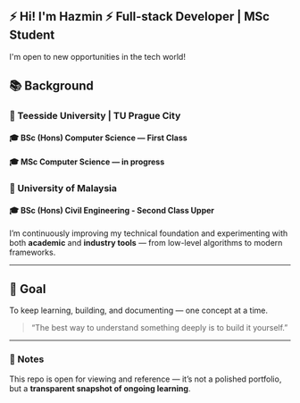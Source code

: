 ## ⚡️ Hi! I'm Hazmin ⚡️ Full-stack Developer | MSc Student
I'm open to new opportunities in the tech world!

## 📚 Background
### 🏫 Teesside University | TU Prague City
#### 🎓 BSc (Hons) Computer Science — First Class
#### 🎓 MSc Computer Science — in progress

### 🏫 University of Malaysia
#### 🎓 BSc (Hons) Civil Engineering - Second Class Upper

I’m continuously improving my technical foundation and experimenting with both **academic** and **industry tools** — from low-level algorithms to modern frameworks.

---

## 🚀 Goal
To keep learning, building, and documenting — one concept at a time.

> “The best way to understand something deeply is to build it yourself.”

---

### 💬 Notes
This repo is open for viewing and reference — it’s not a polished portfolio, but a **transparent snapshot of ongoing learning**.

<!--
**hazminfirdaus/hazminfirdaus** is a ✨ _special_ ✨ repository because its `README.md` (this file) appears on your GitHub profile.

Here are some ideas to get you started:

- 🔭 I’m currently working on ...
- 🌱 I’m currently learning ...
- 👯 I’m looking to collaborate on ...
- 🤔 I’m looking for help with ...
- 💬 Ask me about ...
- 📫 How to reach me: ...
- 😄 Pronouns: ...
- ⚡ Fun fact: ...
-->
